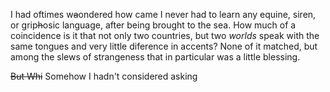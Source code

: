 I had oftimes w~~a~~ondered how came I never had to learn any equine, siren, or grip~~h~~osic language, after being brought to the sea. How much of a coincidence is it that not only two countries, but two *worlds* speak with the same tongues and very little diference in accents? None of it matched, but among the slews of strangeness that in particular was a little blessing.

~~But Whi~~ Somehow I hadn't considered asking 
